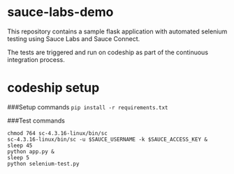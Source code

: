 # sauce-labs-demo
This repository contains a sample flask application with automated selenium testing using Sauce Labs and Sauce Connect.

The tests are triggered and run on codeship as part of the continuous integration process.

# codeship setup
###Setup commands 
`pip install -r requirements.txt`

###Test commands
```
chmod 764 sc-4.3.16-linux/bin/sc
sc-4.3.16-linux/bin/sc -u $SAUCE_USERNAME -k $SAUCE_ACCESS_KEY &
sleep 45
python app.py &
sleep 5
python selenium-test.py
```
